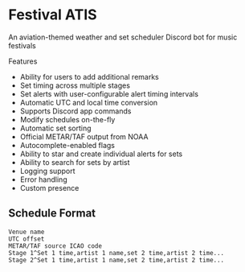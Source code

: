 # Festival ATIS

An aviation-themed weather and set scheduler Discord bot for music festivals

Features

- Ability for users to add additional remarks
- Set timing across multiple stages
- Set alerts with user-configurable alert timing intervals
- Automatic UTC and local time conversion
- Supports Discord app commands
- Modify schedules on-the-fly
- Automatic set sorting
- Official METAR/TAF output from NOAA
- Autocomplete-enabled flags
- Ability to star and create individual alerts for sets
- Ability to search for sets by artist
- Logging support
- Error handling
- Custom presence


## Schedule Format
```
Venue name  
UTC offset  
METAR/TAF source ICAO code  
Stage 1^Set 1 time,artist 1 name,set 2 time,artist 2 time...  
Stage 2^Set 1 time,artist 1 name,set 2 time,artist 2 time...
```

